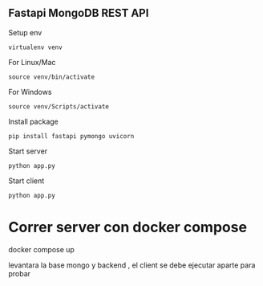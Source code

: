 ## Fastapi MongoDB REST API


Setup env
```
virtualenv venv
```
For Linux/Mac
```
source venv/bin/activate
```
For Windows
```
source venv/Scripts/activate
```
Install package
```
pip install fastapi pymongo uvicorn
```
Start server 
```
python app.py
```
Start client
```
python app.py
```

# Correr server con docker compose

docker compose up

levantara la base mongo y backend , el client se debe ejecutar aparte para probar
